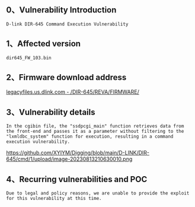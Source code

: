 ## **0、Vulnerability Introduction**

```
D-link DIR-645 Command Execution Vulnerability
```

## **1、Affected version**

```
dir645_FW_103.bin
```

## **2、Firmware download address**

[legacyfiles.us.dlink.com - /DIR-645/REVA/FIRMWARE/](http://legacyfiles.us.dlink.com/DIR-645/REVA/FIRMWARE/)

## **3、Vulnerability details**

```
In the cgibin file, the "ssdpcgi_main" function retrieves data from the front-end and passes it as a parameter without filtering to the "lxmldbc_system" function for execution, resulting in a command execution vulnerability.
```

https://github.com/XYIYM/Digging/blob/main/D-LINK/DIR-645/cmd/1/upload/image-20230813210630010.png

## **4、Recurring vulnerabilities and POC**

```
Due to legal and policy reasons, we are unable to provide the exploit for this vulnerability at this time.
```


